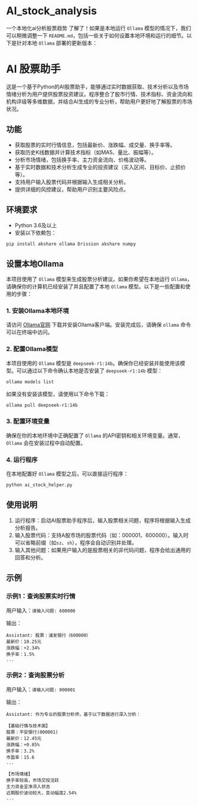 # AI_stock_analysis
一个本地化ai分析股票趋势
了解了！如果是本地运行 `Ollama` 模型的情况下，我们可以稍微调整一下 `README.md`，包括一些关于如何设置本地环境和运行的细节。以下是针对本地 `Ollama` 部署的更新版本：


# AI 股票助手

这是一个基于Python的AI股票助手，能够通过实时数据获取、技术分析以及市场情绪分析为用户提供股票投资建议。程序整合了股市行情、技术指标、资金流向和机构评级等多维数据，并结合AI生成的专业分析，帮助用户更好地了解股票的市场状况。

## 功能

- 获取股票的实时行情信息，包括最新价、涨跌幅、成交量、换手率等。
- 获取历史K线数据并计算技术指标（如MA5、量比、振幅等）。
- 分析市场情绪，包括换手率、主力资金流向、价格波动等。
- 基于实时数据和技术分析生成专业的投资建议（买入区间、目标价、止损价等）。
- 支持用户输入股票代码并根据输入生成相关分析。
- 提供详细的风控建议，帮助用户识别主要风险点。

## 环境要求

- Python 3.6及以上
- 安装以下依赖包：

```bash
pip install akshare ollama Drission akshare numpy
```

## 设置本地Ollama

本项目使用了 `Ollama` 模型来生成股票分析建议。如果你希望在本地运行 `Ollama`，请确保你的计算机已经安装了并且配置了本地 `Ollama` 模型。以下是一些配置和使用的步骤：

### 1. 安装Ollama本地环境

请访问 [Ollama官网](https://ollama.com) 下载并安装Ollama客户端。安装完成后，请确保 `ollama` 命令可以在终端中访问。

### 2. 配置Ollama模型

本项目使用的 `Ollama` 模型是 `deepseek-r1:14b`。确保你已经安装并能使用该模型。可以通过以下命令确认本地是否安装了 `deepseek-r1:14b` 模型：

```bash
ollama models list
```

如果没有安装该模型，请使用以下命令下载：

```bash
ollama pull deepseek-r1:14b
```

### 3. 配置环境变量

确保在你的本地环境中正确配置了 `Ollama` 的API密钥和相关环境变量。通常，`Ollama` 会在安装过程中自动配置。

### 4. 运行程序

在本地配置好 `Ollama` 模型之后，可以直接运行程序：

```bash
python ai_stock_helper.py
```

## 使用说明

1. 运行程序：启动AI股票助手程序后，输入股票相关问题，程序将根据输入生成分析报告。
2. 输入股票代码：支持A股市场的股票代码（如：000001、600000）。输入时可以省略前缀（如`sz`、`sh`），程序会自动识别并处理。
3. 输入其他问题：如果用户输入的是股票相关的非代码问题，程序会给出通用的回答和分析。

## 示例

### 示例1：查询股票实时行情

用户输入：`请输入问题: 600000`

输出：

```
Assistant: 股票：浦发银行（600000）
最新价：10.25元
涨跌幅：+2.34%
换手率：1.5%
...
```

### 示例2：查询股票分析

用户输入：`请输入问题: 000001`

输出：

```
Assistant: 作为专业的股票分析师，基于以下数据进行深入分析：

【基础行情与技术面】
股票：平安银行(000001)
最新价：12.45元
涨跌幅：+0.85%
换手率：3.2%
市盈率：15.6
...

【市场情绪】
换手率较高，市场交投活跃
主力资金呈净流入状态
近期股价波动较大，变动幅度2.54%
...
```

